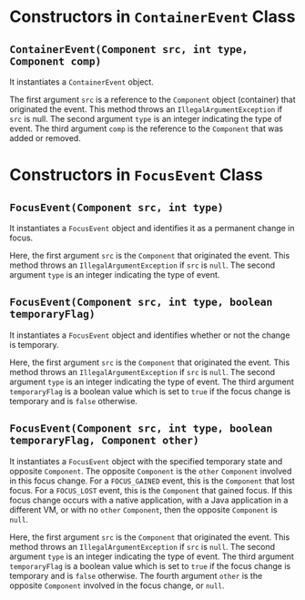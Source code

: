 # Constructors in `ContainerEvent` Class

## `ContainerEvent(Component src, int type, Component comp)`
It instantiates a `ContainerEvent` object. 

The first argument `src` is a reference to the `Component` object (container) that originated the event. This method throws an `IllegalArgumentException` if `src` is null. The second argument `type` is an integer indicating the type of event. The third argument `comp` is the reference to the `Component` that was added or removed.

# Constructors in `FocusEvent` Class

## `FocusEvent(Component src, int type)`
It instantiates a `FocusEvent` object and identifies it as a permanent change in focus.

Here, the first argument `src` is the `Component` that originated the event. This method throws an `IllegalArgumentException` if `src` is `null`. The second argument `type` is an integer indicating the type of event.

## `FocusEvent(Component src, int type, boolean temporaryFlag)`
It instantiates a `FocusEvent` object and identifies whether or not the change is temporary. 

Here, the first argument `src` is the `Component` that originated the event. This method throws an `IllegalArgumentException` if `src` is `null`. The second argument `type` is an integer indicating the type of event. The third argument `temporaryFlag` is a boolean value which is set to `true` if the focus change is temporary and is `false` otherwise.

## `FocusEvent(Component src, int type, boolean temporaryFlag, Component other)`
It instantiates a `FocusEvent` object with the specified temporary state and opposite `Component`. The opposite `Component` is the `other` `Component` involved in this focus change. For a `FOCUS_GAINED` event, this is the `Component` that lost focus. For a `FOCUS_LOST` event, this is the `Component` that gained focus. If this focus change occurs with a native application, with a Java application in a different VM, or with no `other` `Component`, then the opposite `Component` is `null`. 

Here, the first argument `src` is the `Component` that originated the event. This method throws an `IllegalArgumentException` if `src` is `null`. The second argument `type` is an integer indicating the type of event. The third argument `temporaryFlag` is a boolean value which is set to `true` if the focus change is temporary and is `false` otherwise. The fourth argument `other` is the opposite `Component` involved in the focus change, or `null`.
